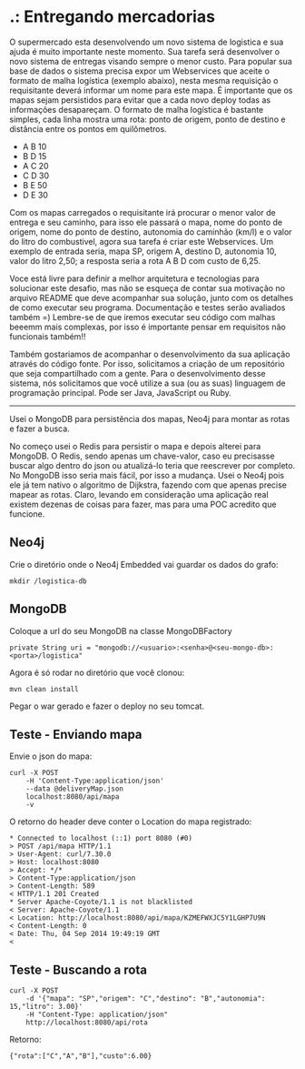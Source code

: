 .: Entregando mercadorias
=========

O supermercado esta desenvolvendo um novo sistema de logistica e sua ajuda é muito importante neste momento. Sua tarefa será desenvolver o novo sistema de entregas visando sempre o menor custo. Para popular sua base de dados o sistema precisa expor um Webservices que aceite o formato de malha logística (exemplo abaixo), nesta mesma requisição o requisitante deverá informar um nome para este mapa. É importante que os mapas sejam persistidos para evitar que a cada novo deploy todas as informações desapareçam. O formato de malha logística é bastante simples, cada linha mostra uma rota: ponto de origem, ponto de destino e distância entre os pontos em quilômetros.

- A B 10
- B D 15
- A C 20
- C D 30
- B E 50
- D E 30

Com os mapas carregados o requisitante irá procurar o menor valor de entrega e seu caminho, para isso ele passará o mapa, nome do ponto de origem, nome do ponto de destino, autonomia do caminhão (km/l) e o valor do litro do combustivel, agora sua tarefa é criar este Webservices. Um exemplo de entrada seria, mapa SP, origem A, destino D, autonomia 10, valor do litro 2,50; a resposta seria a rota A B D com custo de 6,25.

Voce está livre para definir a melhor arquitetura e tecnologias para solucionar este desafio, mas não se esqueça de contar sua motivação no arquivo README que deve acompanhar sua solução, junto com os detalhes de como executar seu programa. Documentação e testes serão avaliados também =) Lembre-se de que iremos executar seu código com malhas beeemm mais complexas, por isso é importante pensar em requisitos não funcionais também!!

Também gostariamos de acompanhar o desenvolvimento da sua aplicação através do código fonte. Por isso, solicitamos a criação de um repositório que seja compartilhado com a gente. Para o desenvolvimento desse sistema, nós solicitamos que você utilize a sua (ou as suas) linguagem de programação principal. Pode ser Java, JavaScript ou Ruby.

-------------

Usei o MongoDB para persistência dos mapas, Neo4j para montar as rotas e fazer a busca.

No começo usei o Redis para persistir o mapa e depois alterei para MongoDB. O Redis, sendo apenas um chave-valor, caso eu precisasse buscar algo dentro do json ou atualizá-lo teria que reescrever por completo. No MongoDB isso seria mais fácil, por isso a mudança. Usei o Neo4j pois ele já tem nativo o algoritmo de Dijkstra, fazendo com que apenas precise mapear as rotas.
Claro, levando em consideração uma aplicação real existem dezenas de coisas para fazer, mas para uma POC acredito que funcione.


Neo4j
-------------
Crie o diretório onde o Neo4j Embedded vai guardar os dados do grafo:
```
mkdir /logistica-db
```

MongoDB
-------------
Coloque a url do seu MongoDB na classe MongoDBFactory
```
private String uri = "mongodb://<usuario>:<senha>@<seu-mongo-db>:<porta>/logistica"
```

Agora é só rodar no diretório que você clonou:
```
mvn clean install
```

Pegar o war gerado e fazer o deploy no seu tomcat.

Teste - Enviando mapa
-------------
Envie o json do mapa:
```
curl -X POST 
    -H 'Content-Type:application/json' 
    --data @deliveryMap.json 
    localhost:8080/api/mapa
    -v
```

O retorno do header deve conter o Location do mapa registrado:
```
* Connected to localhost (::1) port 8080 (#0)
> POST /api/mapa HTTP/1.1
> User-Agent: curl/7.30.0
> Host: localhost:8080
> Accept: */*
> Content-Type:application/json
> Content-Length: 589
< HTTP/1.1 201 Created
* Server Apache-Coyote/1.1 is not blacklisted
< Server: Apache-Coyote/1.1
< Location: http://localhost:8080/api/mapa/KZMEFWXJC5Y1LGHP7U9N
< Content-Length: 0
< Date: Thu, 04 Sep 2014 19:49:19 GMT
< 
```

Teste - Buscando a rota
-------------
```
curl -X POST 
    -d '{"mapa": "SP","origem": "C","destino": "B","autonomia": 15,"litro": 3.00}' 
    -H "Content-Type: application/json"
    http://localhost:8080/api/rota 
```

Retorno:
```
{"rota":["C","A","B"],"custo":6.00}
```
